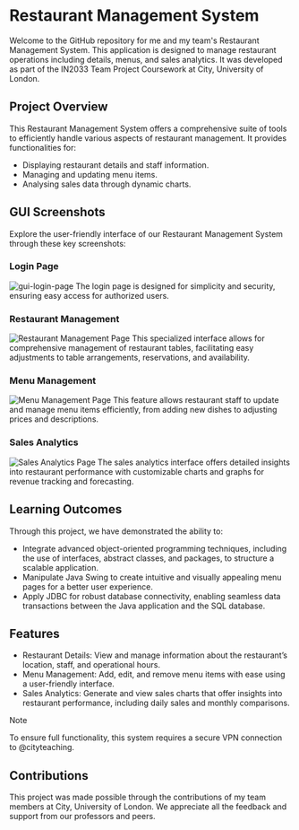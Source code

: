 # Restaurant Management System
Welcome to the GitHub repository for me and my team's Restaurant Management System. This application is designed to manage restaurant operations including details, menus, and sales analytics. It was developed as part of the IN2033 Team Project Coursework at City, University of London.

## Project Overview
This Restaurant Management System offers a comprehensive suite of tools to efficiently handle various aspects of restaurant management. It provides functionalities for:
- Displaying restaurant details and staff information.
- Managing and updating menu items.
- Analysing sales data through dynamic charts.

## GUI Screenshots
Explore the user-friendly interface of our Restaurant Management System through these key screenshots:

### Login Page
![gui-login-page](https://github.com/MateuszS6/RestaurantManagement/assets/124052017/3c8ce41c-1c0c-4ece-ab2e-867fc1f86dbb)
The login page is designed for simplicity and security, ensuring easy access for authorized users.

### Restaurant Management
![Restaurant Management Page]()
This specialized interface allows for comprehensive management of restaurant tables, facilitating easy adjustments to table arrangements, reservations, and availability.

### Menu Management
![Menu Management Page]()
This feature allows restaurant staff to update and manage menu items efficiently, from adding new dishes to adjusting prices and descriptions.

### Sales Analytics
![Sales Analytics Page]()
The sales analytics interface offers detailed insights into restaurant performance with customizable charts and graphs for revenue tracking and forecasting.

## Learning Outcomes
Through this project, we have demonstrated the ability to:
- Integrate advanced object-oriented programming techniques, including the use of interfaces, abstract classes, and packages, to structure a scalable application.
- Manipulate Java Swing to create intuitive and visually appealing menu pages for a better user experience.
- Apply JDBC for robust database connectivity, enabling seamless data transactions between the Java application and the SQL database.

## Features
- Restaurant Details: View and manage information about the restaurant’s location, staff, and operational hours.
- Menu Management: Add, edit, and remove menu items with ease using a user-friendly interface.
- Sales Analytics: Generate and view sales charts that offer insights into restaurant performance, including daily sales and monthly comparisons.

> [!NOTE]
> To ensure full functionality, this system requires a secure VPN connection to @cityteaching.

## Contributions
This project was made possible through the contributions of my team members at City, University of London. We appreciate all the feedback and support from our professors and peers.
